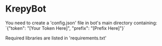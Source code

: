 # KrepyBot

<p>You need to create a 'config.json' file in bot's main directory containing:<br />
`{"token": "[Your Token Here]", "prefix": "[Prefix Here]"}`</p>

<p>Required libraries are listed in 'requirements.txt'</p>
